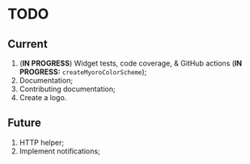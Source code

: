 # TODO

## Current

1. (**IN PROGRESS**) Widget tests, code coverage, & GitHub actions (**IN PROGRESS:** `createMyoroColorScheme`);
1. Documentation;
1. Contributing documentation;
1. Create a logo.

## Future

1. HTTP helper;
1. Implement notifications;
